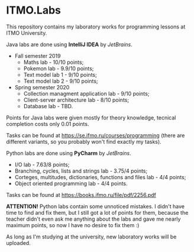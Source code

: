 # ITMO.Labs
This repository contains my laboratory works for programming lessons at ITMO University.

Java labs are done using **IntelliJ IDEA** by *JetBrains*.

- Fall semester 2019
  - Maths lab - 10/10 points;
  - Pokemon lab - 9.9/10 points;
  - Text model lab 1 - 9/10 points;
  - Text model lab 2 - 9/10 points;
- Spring semester 2020
  - Collection managment application lab - 9/10 points;
  - Client-server architecture lab - 8/10 points;
  - Database lab - TBD.
  
Points for Java labs were given mostly for theory knowledge, tecnical completion costs only 0.01 points.

Tasks can be found at https://se.ifmo.ru/courses/programming (there are different variants, so you probably won't find exactly my tasks).

Python labs are done using **PyCharm** by *JetBrains*.
- I/O lab - 7.63/8 points;
- Branching, cycles, lists and strings lab - 3.75/4 points;
- Corteges, multitudes, dictionaries, functions and files lab - 4/4 points;
- Object oriented programming lab - 4/4 points.

Tasks can be found at https://books.ifmo.ru/file/pdf/2256.pdf

**ATTENTION!** Python labs contain some unnoticed mistakes. I didn't have time to find and fix them,
but I still got a lot of points for them, because the teacher didn't even ask me anything about the labs
and gave me nearly maximum points, so now I have no desire to fix them :)

As long as I'm studying at the university, new laboratory works will be uploaded.
